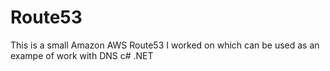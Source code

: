 # Route53

This is a small Amazon AWS Route53 I worked on which can be used as an exampe of work with DNS c# .NET 
